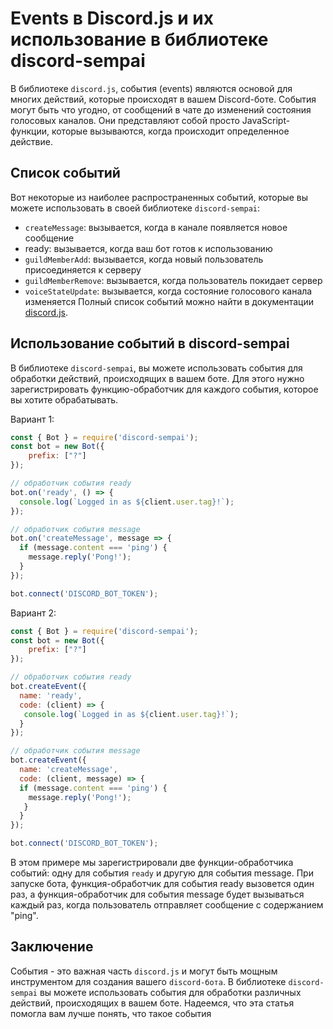 # Events в Discord.js и их использование в библиотеке discord-sempai

В библиотеке `discord.js`, события (events) являются основой для многих действий, которые происходят в вашем Discord-боте. События могут быть что угодно, от сообщений в чате до изменений состояния голосовых каналов. Они представляют собой просто JavaScript-функции, которые вызываются, когда происходит определенное действие.

## Список событий
Вот некоторые из наиболее распространенных событий, которые вы можете использовать в своей библиотеке `discord-sempai`:

- `createMessage`: вызывается, когда в канале появляется новое сообщение
- ready: вызывается, когда ваш бот готов к использованию
- `guildMemberAdd`: вызывается, когда новый пользователь присоединяется к серверу
- `guildMemberRemove`: вызывается, когда пользователь покидает сервер
- `voiceStateUpdate`: вызывается, когда состояние голосового канала изменяется
Полный список событий можно найти в документации <a href="https://discord.js.org/#/docs/discord.js/main/class/Client?scrollTo=e-applicationCommandPermissionsUpdate">discord.js</a>.

## Использование событий в discord-sempai
В библиотеке `discord-sempai`, вы можете использовать события для обработки действий, происходящих в вашем боте. Для этого нужно зарегистрировать функцию-обработчик для каждого события, которое вы хотите обрабатывать.

Вариант 1:
```js
const { Bot } = require('discord-sempai');
const bot = new Bot({
    prefix: ["?"]
});

// обработчик события ready
bot.on('ready', () => {
  console.log(`Logged in as ${client.user.tag}!`);
});

// обработчик события message
bot.on('createMessage', message => {
  if (message.content === 'ping') {
    message.reply('Pong!');
  }
});

bot.connect('DISCORD_BOT_TOKEN');
```

Вариант 2:
```js
const { Bot } = require('discord-sempai');
const bot = new Bot({
    prefix: ["?"]
});

// обработчик события ready
bot.createEvent({
  name: 'ready',
  code: (client) => {
   console.log(`Logged in as ${client.user.tag}!`);
  }
});

// обработчик события message
bot.createEvent({
  name: 'createMessage',
  code: (client, message) => {
  if (message.content === 'ping') {
    message.reply('Pong!');
   }
  }
});

bot.connect('DISCORD_BOT_TOKEN');
```

В этом примере мы зарегистрировали две функции-обработчика событий: одну для события `ready` и другую для события message. При запуске бота, функция-обработчик для события ready вызовется один раз, а функция-обработчик для события message будет вызываться каждый раз, когда пользователь отправляет сообщение с содержанием "ping".

## Заключение
События - это важная часть `discord.js` и могут быть мощным инструментом для создания вашего `discord-бота`. В библиотеке `discord-sempai` вы можете использовать события для обработки различных действий, происходящих в вашем боте. Надеемся, что эта статья помогла вам лучше понять, что такое события 